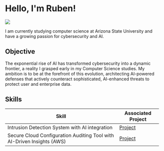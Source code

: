 # Hello, I'm Ruben!
<a href ="https://www.linkedin.com/in/ruben-betabdishoo/"><img src="https://img.shields.io/badge/-LinkedIn-0072b1?&style=for-the-badge&logo=linkedin&logoColor=white" /></a>




I am currently studying computer science at Arizona State University and have a growing passion for cybersecurity and AI. 

## Objective

The exponential rise of AI has transformed cybersecurity into a dynamic frontier, a reality I grasped early in my Computer Science studies. My ambition is to be at the forefront of this evolution, architecting AI-powered defenses that actively counteract sophisticated, AI-enhanced threats to protect user and enterprise data.

## Skills


| Skill                                         | Associated Project         |
|-----------------------------------------------|----------------------------|
| Intrusion Detection System with AI integration          | <a href="https://github.com/RBdishoo/Intrusion-Detection-System">Project</a>|
| Secure Cloud Configuration Auditing Tool with AI-Driven Insights (AWS)          | <a href="https://github.com/RBdishoo/CloudSecAuditor">Project</a>|











